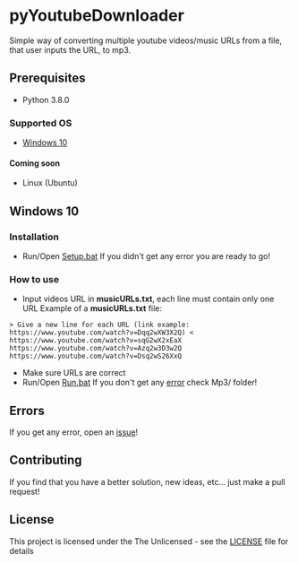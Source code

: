 
# pyYoutubeDownloader

Simple way of converting multiple youtube videos/music URLs from a file, that user inputs the URL, to mp3.

## Prerequisites

- Python 3.8.0

### Supported OS

-  [Windows 10](#windows-10)

#### Coming soon

- Linux (Ubuntu)

## Windows 10

### Installation
- Run/Open [Setup.bat](setup.bat)
If you didn't get any error you are ready to go!

### How to use
- Input videos URL in **musicURLs.txt**, each line must contain only one URL
Example of a **musicURLs.txt** file:
``` 
> Give a new line for each URL (link example: https://www.youtube.com/watch?v=Dqq2wXW3X2Q) <
https://www.youtube.com/watch?v=sqG2wX2xEaX
https://www.youtube.com/watch?v=Azq2w3D3w2Q
https://www.youtube.com/watch?v=Dsq2wS26XxQ
```
- Make sure URLs are correct
- Run/Open [Run.bat](run.bat)
If you don't get any [error](#erros) check Mp3/ folder!

## Errors
If you get any error, open an [issue](/issues)!

## Contributing
If you find that you have a better solution, new ideas, etc... just make a pull request!

## License
This project is licensed under the The Unlicensed - see the [LICENSE](LICENCE) file for details